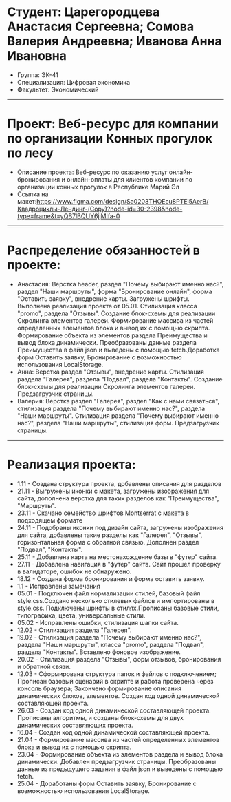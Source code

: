 # Студент: Царегородцева Анастасия Сергеевна; Сомова Валерия Андреевна; Иванова Анна Ивановна
- Группа: ЭК-41
- Специализация: Цифровая экономика
- Факультет: Экономический
---
# Проект: Веб-ресурс для компании по организации Конных прогулок по лесу
- Описание проекта: Веб-ресурс по оказанию услуг онлайн-бронирования и онлайн-оплаты для клиентов компании по организации конных прогулок в Республике Марий Эл
- Ссылка на макет:https://www.figma.com/design/Sa0203THOEcu8PTEl5AerB/Квадроциклы-Лендинг-(Copy)?node-id=30-2398&node-type=frame&t=yQB7lBQUY6jjMlfa-0
---
# Распределение обязанностей в проекте:
- Анастасия: Верстка header, раздел "Почему выбирают именно нас?", раздел "Наши маршруты", форма "Бронирование онлайн", форма "Оставить заявку", внедрение карты. Загружены шрифты. Выполнена реализация проекта от 05.01. Стилизация класса "promo", раздела "Отзывы". Создание блок-схемы для реализации Скролинга элементов галереи. Формирование массива из частей определенных элементов блока и вывод их с помощью скрипта. Формирование объекта из элементов раздела Преимущества и вывод блока динамически. Преобразованы данные раздела Преимущества в файл json и выведены с помощью fetch.Доработка форм Оставить заявку, Бронирование с возможностью использования LocalStorage.
- Анна: Верстка раздел "Отзывы", внедрение карты. Стилизация раздела "Галерея", раздела "Подвал", раздела "Контакты". Создание блок-схемы для реализации Скролинга элементов галереи. Предзагрузчик страницы.
- Валерия: Верстка раздел "Галерея", раздел "Как с нами связаться", стилизация раздела "Почему выбирают именно нас?", раздела "Наши маршруты". Стилизация раздела "Почему выбирают именно нас?", раздела "Наши маршруты", стилизация форм. Предзагрузчик страницы.
---
# Реализация проекта:
- 1.11 - Создана структура проекта, добавлены описания для разделов
- 21.11 - Выгружены иконки с макета, загружены изображения для сайта, дополнена верстка для таких разделов как "Преимущества", "Маршруты".
- 23.11 - Скачано семейство шрифтов Montserrat с макета в подходящем формате
- 24.11 - Подобраны иконки под дизайн сайта, загружены изображения для сайта, добавлены такие разделы как "Галерея", "Отзывы", горизонтальная форма с обратной связью. Дополнен раздел "Подвал", "Контакты".
- 25.11 - Добавлена карта на местонахождение базы в "футер" сайта.
- 27.11 - Добавлена навигация в "футер" сайта. Сайт прошел проверку в валидаторе, ошибок не обнаружено.
- 18.12 - Создана форма бронирования и форма оставить заявку.
- 1.1 - Исправлены замечания
- 05.01 - Подключен файл нормализации стилей, базовый файл style.css.Создано несколько стилевых файлов и импортированы в style.css. Подключены шрифты в стилях.Прописаны базовые стили, типографика, цвета, универсальные стили.
- 05.02 - Исправлены ошибки, стилизация шапки сайта.
- 12.02 - Стилизация раздела "Галерея".
- 19.02 - Стилизация раздела "Почему выбирают именно нас?", раздела "Наши маршруты", класса "promo", раздела "Подвал", раздела "Контакты". Вставлено фоновое изображение. 
- 20.02 - Стилизация раздела "Отзывы", форм отзывов, бронирования и обратной связи.
- 12.03 - Сформирована структура папок и файлов с подключением; Прописан базовый сценарий в скрипте и работа проверена через консоль браузера; Закончено формирование описания динамических блоков, элементов. Создан код одной динамической составляющей проекта.
- 26.03 - Создан код одной динамической составляющей проекта. Прописаны алгоритмы, и созданы блок-схемы для двух динамических составляющих проекта.
- 16.04 - Создан код одной динамической составляющей проекта.
- 21.04 - Формирование массива из частей определенных элементов блока и вывод их с помощью скрипта.
- 23.04 - Формирование объекта из элементов раздела и вывод блока динамически. Добавлен предзагрузчик страницы. Преобразованы данные из предыдущего задания в файл json и выведены с помощью fetch.
- 25.04 - Доработаны форм Оставить заявку, Бронирование с возможностью использования LocalStorage.